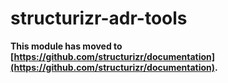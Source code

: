 # structurizr-adr-tools

__This module has moved to [https://github.com/structurizr/documentation](https://github.com/structurizr/documentation).__